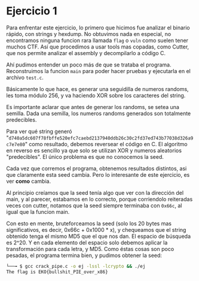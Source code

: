 # Ejercicio 1

Para enfrentar este ejercicio, lo primero que hicimos fue analizar el binario rápido, con strings y hexdump. No obtuvimos nada en especial, no encontramos ninguna funcion rara llamada `flag` o `vuln` como suelen tener muchos CTF. Así que procedimos a usar tools mas copadas, como Cutter, que nos permite analizar el assembly y decompilarlo a código C.

Ahí pudimos entender un poco más de que se trataba el programa. Reconstruimos la funcion `main` para poder hacer pruebas y ejecutarla en el archivo `test.c`.

Básicamente lo que hace, es generar una seguidilla de numeros randoms, les toma módulo 256, y va haciendo XOR sobre los caracteres del string.

Es importante aclarar que antes de generar los randoms, se setea una semilla. Dada una semilla, los numeros randoms generados son totalmente predecibles.

Para ver qué string generó "`d740a5dc607f78fbffe520efc7caebd2137940ddb26c30c2fd37ed743b77038d326a9c7e7e80`" como resultado, debemos reversear el código en C. El algoritmo en reverso es sencillo ya que solo se utilizan XOR y numeros aleatorios "predecibles". El único problema es que no conocemos la seed.

Cada vez que corremos el programa, obtenemos resultados distintos, asi que claramente esta seed cambia. Pero lo interesante de este ejercicio, es ver **como** cambia.

Al principio creíamos que la seed tenía algo que ver con la dirección del main, y al parecer, estabamos en lo correcto, porque corriendolo reiteradas veces con cutter, notamos que la seed siempre terminaba con `0x66c`, al igual que la funcion main.

Con esto en mente, bruteforceamos la seed (solo los 20 bytes mas significativos, es decir, 0x66c + 0x1000 * x), y chequeamos que el string obtenido tenga el mismo MD5 que el que nos dan. El espacio de búsqueda es 2^20. Y en cada elemento del espacio solo debemos aplicar la transformación para cada letra, y MD5. Como éstas cosas son poco pesadas, el programa termina bien, y pudimos obtener la seed:

```bash
└──╼ $ gcc crack_pipe.c -o ej -lssl -lcrypto && ./ej
The flag is EKO{bullshit_PIE_over_x86}
```